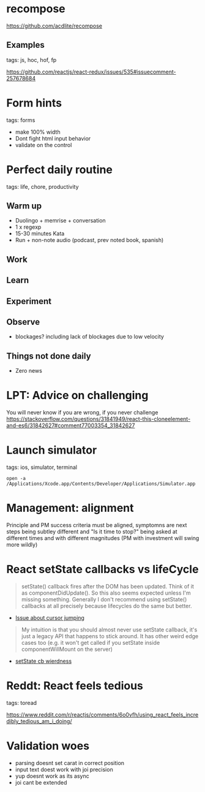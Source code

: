 # recompose

https://github.com/acdlite/recompose

## Examples

tags: js, hoc, hof, fp

https://github.com/reactjs/react-redux/issues/535#issuecomment-257678684

# Form hints

tags: forms

- make 100% width
- Dont fight html input behavior
- validate on the control

# Perfect daily routine

tags: life, chore, productivity

## Warm up

- Duolingo + memrise + conversation
- 1 x regexp
- 15-30 minutes Kata
- Run + non-note audio (podcast, prev noted book, spanish)

## Work

## Learn

## Experiment

## Observe

- blockages? including lack of blockages due to low velocity

## Things not done daily

- Zero news

# LPT: Advice on challenging

You will never know if you are wrong, if you never challenge
https://stackoverflow.com/questions/31841949/react-this-cloneelement-and-es6/31842627#comment77003354_31842627

# Launch simulator

tags: ios, simulator, terminal

`open -a /Applications/Xcode.app/Contents/Developer/Applications/Simulator.app`

# Management: alignment

Principle and PM success criteria must be aligned, symptomns are next steps being subtley different and "Is it time to stop?" being asked at different times and with different magnitudes (PM with investment will swing more wildly)

# React setState callbacks vs lifeCycle

> setState() callback fires after the DOM has been updated. Think of it as componentDidUpdate(). So this also seems expected unless I'm missing something. Generally I don't recommend using setState() callbacks at all precisely because lifecycles do the same but better.

- [Issue about cursor jumping](https://github.com/reactjs/react-redux/issues/525#issuecomment-256354470)

> My intuition is that you should almost never use setState callback, it's just a legacy API that happens to stick around. It has other weird edge cases too (e.g. it won't get called if you setState inside componentWillMount on the server) 

- [setState cb wierdness](https://github.com/reactjs/react-redux/issues/525#issuecomment-256388160)

# Reddt: React feels tedious

tags: toread

https://www.reddit.com/r/reactjs/comments/6o0vfh/using_react_feels_incredibly_tedious_am_i_doing/

# Validation woes

- parsing doesnt set carat in correct position
- input text doest work with joi precision
- yup doesnt work as its async
- joi cant be extended
